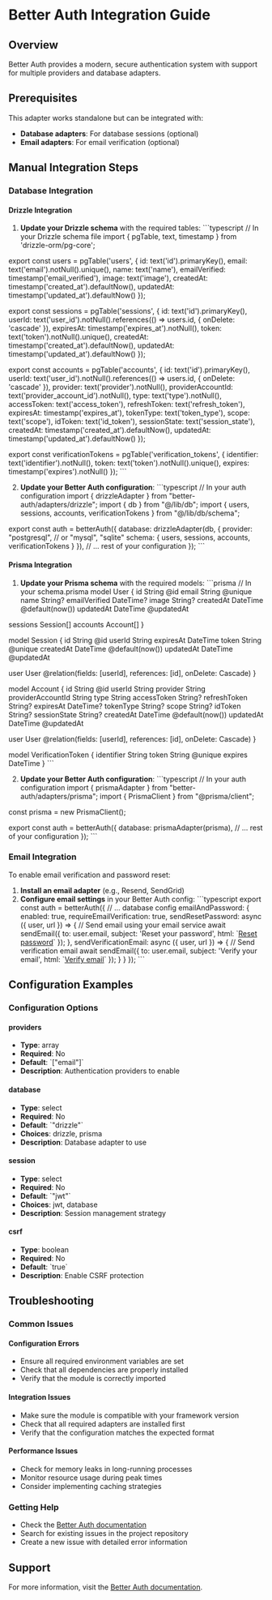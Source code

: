 # Better Auth Integration Guide

## Overview
Better Auth provides a modern, secure authentication system with support for multiple providers and database adapters.

## Prerequisites
This adapter works standalone but can be integrated with:

- **Database adapters**: For database sessions (optional)
- **Email adapters**: For email verification (optional)

## Manual Integration Steps

### Database Integration

#### Drizzle Integration
1. **Update your Drizzle schema** with the required tables:
\`\`\`typescript
// In your Drizzle schema file
import { pgTable, text, timestamp } from 'drizzle-orm/pg-core';

export const users = pgTable('users', {
  id: text('id').primaryKey(),
  email: text('email').notNull().unique(),
  name: text('name'),
  emailVerified: timestamp('email_verified'),
  image: text('image'),
  createdAt: timestamp('created_at').defaultNow(),
  updatedAt: timestamp('updated_at').defaultNow()
});

export const sessions = pgTable('sessions', {
  id: text('id').primaryKey(),
  userId: text('user_id').notNull().references(() => users.id, { onDelete: 'cascade' }),
  expiresAt: timestamp('expires_at').notNull(),
  token: text('token').notNull().unique(),
  createdAt: timestamp('created_at').defaultNow(),
  updatedAt: timestamp('updated_at').defaultNow()
});

export const accounts = pgTable('accounts', {
  id: text('id').primaryKey(),
  userId: text('user_id').notNull().references(() => users.id, { onDelete: 'cascade' }),
  provider: text('provider').notNull(),
  providerAccountId: text('provider_account_id').notNull(),
  type: text('type').notNull(),
  accessToken: text('access_token'),
  refreshToken: text('refresh_token'),
  expiresAt: timestamp('expires_at'),
  tokenType: text('token_type'),
  scope: text('scope'),
  idToken: text('id_token'),
  sessionState: text('session_state'),
  createdAt: timestamp('created_at').defaultNow(),
  updatedAt: timestamp('updated_at').defaultNow()
});

export const verificationTokens = pgTable('verification_tokens', {
  identifier: text('identifier').notNull(),
  token: text('token').notNull().unique(),
  expires: timestamp('expires').notNull()
});
\`\`\`

2. **Update your Better Auth configuration**:
\`\`\`typescript
// In your auth configuration
import { drizzleAdapter } from "better-auth/adapters/drizzle";
import { db } from "@/lib/db";
import { users, sessions, accounts, verificationTokens } from "@/lib/db/schema";

export const auth = betterAuth({
  database: drizzleAdapter(db, {
    provider: "postgresql", // or "mysql", "sqlite"
    schema: { users, sessions, accounts, verificationTokens }
  }),
  // ... rest of your configuration
});
\`\`\`

#### Prisma Integration
1. **Update your Prisma schema** with the required models:
\`\`\`prisma
// In your schema.prisma
model User {
  id            String    @id
  email         String    @unique
  name          String?
  emailVerified DateTime?
  image         String?
  createdAt     DateTime  @default(now())
  updatedAt     DateTime  @updatedAt
  
  sessions      Session[]
  accounts      Account[]
}

model Session {
  id        String   @id
  userId    String
  expiresAt DateTime
  token     String   @unique
  createdAt DateTime @default(now())
  updatedAt DateTime @updatedAt
  
  user User @relation(fields: [userId], references: [id], onDelete: Cascade)
}

model Account {
  id                String  @id
  userId            String
  provider          String
  providerAccountId String
  type              String
  accessToken       String?
  refreshToken      String?
  expiresAt         DateTime?
  tokenType         String?
  scope             String?
  idToken           String?
  sessionState      String?
  createdAt         DateTime @default(now())
  updatedAt         DateTime @updatedAt
  
  user User @relation(fields: [userId], references: [id], onDelete: Cascade)
}

model VerificationToken {
  identifier String
  token      String   @unique
  expires    DateTime
}
\`\`\`

2. **Update your Better Auth configuration**:
\`\`\`typescript
// In your auth configuration
import { prismaAdapter } from "better-auth/adapters/prisma";
import { PrismaClient } from "@prisma/client";

const prisma = new PrismaClient();

export const auth = betterAuth({
  database: prismaAdapter(prisma),
  // ... rest of your configuration
});
\`\`\`

### Email Integration
To enable email verification and password reset:

1. **Install an email adapter** (e.g., Resend, SendGrid)
2. **Configure email settings** in your Better Auth config:
\`\`\`typescript
export const auth = betterAuth({
  // ... database config
  emailAndPassword: {
    enabled: true,
    requireEmailVerification: true,
    sendResetPassword: async ({ user, url }) => {
      // Send email using your email service
      await sendEmail({
        to: user.email,
        subject: 'Reset your password',
        html: \`<a href="\${url}">Reset password</a>\`
      });
    },
    sendVerificationEmail: async ({ user, url }) => {
      // Send verification email
      await sendEmail({
        to: user.email,
        subject: 'Verify your email',
        html: \`<a href="\${url}">Verify email</a>\`
      });
    }
  }
});
\`\`\`

## Configuration Examples

### Configuration Options

#### providers
- **Type**: array
- **Required**: No
- **Default**: \`["email"]\`
- **Description**: Authentication providers to enable

#### database
- **Type**: select
- **Required**: No
- **Default**: \`"drizzle"\`
- **Choices**: drizzle, prisma
- **Description**: Database adapter to use

#### session
- **Type**: select
- **Required**: No
- **Default**: \`"jwt"\`
- **Choices**: jwt, database
- **Description**: Session management strategy

#### csrf
- **Type**: boolean
- **Required**: No
- **Default**: \`true\`
- **Description**: Enable CSRF protection

## Troubleshooting

### Common Issues

#### Configuration Errors
- Ensure all required environment variables are set
- Check that all dependencies are properly installed
- Verify that the module is correctly imported

#### Integration Issues
- Make sure the module is compatible with your framework version
- Check that all required adapters are installed first
- Verify that the configuration matches the expected format

#### Performance Issues
- Check for memory leaks in long-running processes
- Monitor resource usage during peak times
- Consider implementing caching strategies

### Getting Help
- Check the [Better Auth documentation](https://better-auth.com/docs)
- Search for existing issues in the project repository
- Create a new issue with detailed error information

## Support
For more information, visit the [Better Auth documentation](https://better-auth.com/docs).

